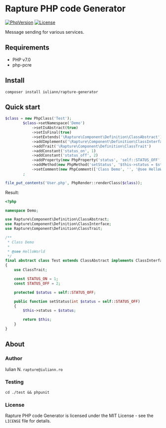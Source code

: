 # Rapture PHP code Generator

[![PhpVersion](https://img.shields.io/badge/php-7.0-orange.svg?style=flat-square)](#)
[![License](https://img.shields.io/badge/license-MIT-blue.svg?style=flat-square)](#)

Message sending for various services.

## Requirements

- PHP v7.0
- php-pcre

## Install

```
composer install iuliann/rapture-generator
```

## Quick start

```php
$class = new PhpClass('Test');
        $class->setNamespace('Demo')
            ->setIsAbstract(true)
            ->setIsFinal(true)
            ->setExtends('\Rapture\Component\Definition\ClassAbstract')
            ->addImplements('\Rapture\Component\Definition\ClassInterface')
            ->addTrait('\Rapture\Component\Definition\ClassTrait')
            ->addConstant('status_on', 1)
            ->addConstant('status_off', 2)
            ->addProperty(new PhpProperty('status', 'self::STATUS_OFF', PhpMethod::KEYWORD_PROTECTED))
            ->addMethod(new PhpMethod('setStatus', '$this->status = $status;', PhpMethod::KEYWORD_PUBLIC, [['status', 'int', 'self::STATUS_OFF']]))
            ->setComment(new PhpComment(['Class Demo', '', '@see HelloWorld']))
        ;

file_put_contents('User.php', PhpRender::renderClass($class));
```
Result:
```php
<?php

namespace Demo;

use Rapture\Component\Definition\ClassAbstract;
use Rapture\Component\Definition\ClassInterface;
use Rapture\Component\Definition\ClassTrait;

/**
 * Class Demo
 * 
 * @see HelloWorld
 */
final abstract class Test extends ClassAbstract implements ClassInterface
{
    use ClassTrait;

    const STATUS_ON = 1;
    const STATUS_OFF = 2;

    protected $status = self::STATUS_OFF;

    public function setStatus(int $status = self::STATUS_OFF)
    {
        $this->status = $status;

        return $this;
    }
}
```

## About

### Author

Iulian N. `rapture@iuliann.ro`

### Testing

```
cd ./test && phpunit
```

### License

Rapture PHP code Generator is licensed under the MIT License - see the `LICENSE` file for details.

